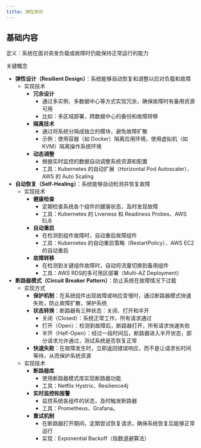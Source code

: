 ```yaml
---
title: 弹性原则
---
```

## 基础内容

定义：系统在面对突发负载或故障时仍能保持正常运行的能力

关键概念

- **弹性设计（Resilient Design）**：系统能够自动恢复和调整以应对负载和故障
    - 实现技术
        - **冗余设计**
            - 通过多实例、多数据中心等方式实现冗余，确保故障时有备用资源可用
            - 比如：多区域部署，跨数据中心的备份和故障转移
        - **隔离技术**
            - 通过将系统分隔成独立的模块，避免故障扩散
            - 示例：使用容器（如 Docker）隔离应用环境，使用虚拟机（如 KVM）隔离操作系统环境
        - **动态调整**
            - 根据实时监控的数据自动调整系统资源和配置
            - 工具：Kubernetes 的自动扩展（Horizontal Pod Autoscaler）、AWS 的 Auto Scaling
- **自动恢复（Self-Healing）**：系统能够自动检测并恢复故障
    - 实现技术
        - **健康检查**
            - 定期检查系统各个组件的健康状态，及时发现故障
            - 工具：Kubernetes 的 Liveness 和 Readiness Probes、AWS ELB
        - **自动重启**
            - 在检测到组件故障时，自动重启故障组件
            - 工具：Kubernetes 的自动重启策略（RestartPolicy）、AWS EC2 的自动重启
        - **故障转移**
            - 在检测到关键组件故障时，自动将流量切换到备用组件
            - 工具：AWS RDS的多可用区部署（Multi-AZ Deployment）
- **断路器模式（Circuit Breaker Pattern）**：防止系统在故障情况下过载
    - 实现方式
        - **保护机制**：在系统组件出现故障或响应变慢时，通过断路器模式快速失败，防止故障扩散，保护系统
        - **状态转换**：断路器有三种状态：关闭、打开和半开
            - 关闭（Closed）：系统正常工作，所有请求通过
            - 打开（Open）：检测到故障后，断路器打开，所有请求快速失败
            - 半开（Half-Open）：经过一段时间后，断路器进入半开状态，部分请求允许通过，测试系统是否恢复正常
        - **快速失败**：在故障发生时，立即返回错误响应，而不是让请求长时间等待，从而保护系统资源
    - 实现技术
        - **断路器库**
            - 使用断路器模式库实现断路器功能
            - 工具：Netflix Hystrix、Resilience4j
        - **实时监控和报警**
            - 监控系统各组件的状态，及时触发断路器
            - 工具：Prometheus、Grafana。
        - **重试机制**
            - 在断路器打开期间，定期尝试恢复请求，确保系统恢复后能够正常运行
            - 实现：Exponential Backoff（指数退避算法）
